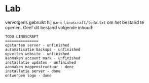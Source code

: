 # Lab <!-- {docsify-ignore} -->

vervolgens gebruikt hij `nano linuscraft/todo.txt` om het bestand te openen. Geef dit bestand volgende inhoud:
```
TODO LINUSCRAFT
===============
opstarten server - unfinished
automatisatie backups - unfinished
opzetten website - unfinished
aanmaken account mark - unfinished
installatie updates - unfinished
aanmaken mappenstructuur - done
installatie server - done
ontwerpen logo - done
```